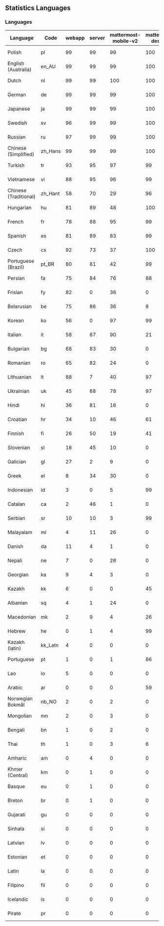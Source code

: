 ## Statistics Languages ##
###  Languages  ###
|Language|Code|webapp|server|mattermost-mobile-v2|mattermost-desktop|playbook-webapp|calls-webapp|Total|Last Modified|
|---|---|---|---|---|---|---|---|---|---|
|Polish|pl| 99| 99| 99| 100| 0| 100| 99|2024-03-04T13:11:34.075402Z|
|English (Australia)|en_AU| 99| 99| 99| 100| 0| 0| 99|2024-03-04T11:43:05.691445Z|
|Dutch|nl| 99| 99| 100| 100| 0| 100| 99|2024-03-04T18:07:38.668070Z|
|German|de| 99| 99| 99| 100| 0| 100| 99|2024-03-04T13:11:31.635385Z|
|Japanese|ja| 99| 99| 99| 100| 0| 97| 99|2024-03-04T13:11:33.186951Z|
|Swedish|sv| 96| 99| 99| 100| 0| 89| 97|2024-03-04T13:11:35.362194Z|
|Russian|ru| 97| 99| 99| 100| 0| 68| 95|2024-03-04T13:11:34.792860Z|
|Chinese (Simplified)|zh_Hans| 99| 99| 99| 100| 0| 97| 95|2024-03-04T13:11:37.411521Z|
|Turkish|tr| 93| 95| 97| 99| 0| 89| 94|2024-03-04T13:11:35.848128Z|
|Vietnamese|vi| 88| 95| 96| 99| 0| 89| 91|2024-03-04T13:11:36.918836Z|
|Chinese (Traditional)|zh_Hant| 58| 70| 29| 96| 0| 15| 87|2024-03-04T13:11:37.909727Z|
|Hungarian|hu| 81| 89| 48| 100| 0| 0| 81|2024-03-04T11:48:17.223207Z|
|French|fr| 78| 88| 95| 99| 0| 52| 80|2024-03-04T13:11:32.062561Z|
|Spanish|es| 81| 89| 83| 99| 0| 25| 78|2024-03-04T18:07:39.055867Z|
|Czech|cs| 92| 73| 37| 100| 0| 97| 77|2024-03-04T13:11:31.402411Z|
|Portuguese (Brazil)|pt_BR| 80| 81| 42| 99| 0| 89| 77|2024-03-04T13:11:34.288404Z|
|Persian|fa| 75| 84| 76| 88| 0| 0| 73|2024-03-04T11:44:37.615330Z|
|Frisian|fy| 82| 0| 36| 0| 0| 0| 72|2024-03-04T11:46:08.628990Z|
|Belarusian|be| 75| 86| 36| 8| 0| 0| 72|2024-03-04T11:39:33.469311Z|
|Korean|ko| 56| 0| 97| 99| 0| 89| 68|2024-03-04T13:11:33.400416Z|
|Italian|it| 58| 87| 90| 21| 0| 21| 67|2024-03-04T13:11:32.962454Z|
|Bulgarian|bg| 68| 83| 30| 0| 0| 0| 66|2024-03-04T11:39:59.397886Z|
|Romanian|ro| 65| 82| 24| 0| 0| 0| 63|2024-03-04T11:56:29.345864Z|
|Lithuanian|lt| 88| 7| 40| 97| 0| 80| 62|2024-03-04T13:11:33.582248Z|
|Ukrainian|uk| 45| 68| 78| 97| 0| 0| 56|2024-03-04T11:59:32.930505Z|
|Hindi|hi| 36| 81| 16| 0| 0| 0| 45|2024-03-04T11:47:32.975725Z|
|Croatian|hr| 34| 10| 46| 61| 0| 97| 36|2024-03-04T13:11:32.300621Z|
|Finnish|fi| 26| 50| 19| 41| 0| 0| 32|2024-03-04T11:45:00.290775Z|
|Slovenian|sl| 18| 45| 10| 0| 0| 0| 22|2024-03-04T11:57:30.712949Z|
|Galician|gl| 27| 2| 9| 0| 0| 0| 17|2024-03-04T11:46:30.027433Z|
|Greek|el| 8| 34| 30| 0| 0| 0| 17|2024-03-04T11:42:42.872563Z|
|Indonesian|id| 3| 0| 5| 99| 0| 0| 14|2024-03-04T11:48:38.658755Z|
|Catalan|ca| 2| 46| 1| 0| 0| 0| 13|2024-03-04T11:41:09.880299Z|
|Serbian|sr| 10| 10| 3| 99| 0| 0| 12|2024-03-04T11:58:10.834599Z|
|Malayalam|ml| 4| 11| 26| 0| 0| 0| 9|2024-03-04T11:53:26.372643Z|
|Danish|da| 11| 4| 1| 0| 0| 0| 8|2024-03-04T11:41:56.933058Z|
|Nepali|ne| 7| 0| 26| 0| 0| 0| 7|2024-03-04T11:54:26.892611Z|
|Georgian|ka| 9| 4| 3| 0| 0| 0| 7|2024-03-04T11:50:03.099652Z|
|Kazakh|kk| 6| 0| 0| 45| 0| 0| 6|2024-03-04T11:50:43.450718Z|
|Albanian|sq| 4| 1| 24| 0| 0| 0| 5|2024-03-04T11:57:50.784186Z|
|Macedonian|mk| 2| 9| 4| 26| 0| 0| 5|2024-03-04T11:53:06.853152Z|
|Hebrew|he| 0| 1| 4| 99| 0| 0| 4|2024-03-04T11:47:12.042746Z|
|Kazakh (latin)|kk_Latn| 4| 0| 0| 0| 0| 0| 4|2024-03-04T11:50:22.947144Z|
|Portuguese|pt| 1| 0| 1| 86| 0| 0| 3|2024-03-04T11:56:09.614842Z|
|Lao|lo| 5| 0| 0| 0| 0| 0| 3|2024-03-04T11:52:04.689051Z|
|Arabic|ar| 0| 0| 0| 59| 0| 0| 2|2024-03-04T11:39:07.965003Z|
|Norwegian Bokmål|nb_NO| 2| 0| 2| 0| 0| 0| 2|2024-03-04T11:54:06.849713Z|
|Mongolian|mn| 2| 0| 3| 0| 0| 0| 2|2024-03-04T11:53:46.098443Z|
|Bengali|bn| 1| 0| 2| 0| 0| 0| 1|2024-03-04T11:40:23.202092Z|
|Thai|th| 1| 0| 3| 6| 0| 0| 1|2024-03-04T11:58:49.456742Z|
|Amharic|am| 0| 4| 0| 0| 0| 0| 1|2024-03-04T11:38:42.852701Z|
|Khmer (Central)|km| 0| 1| 0| 0| 0| 0| 0|2024-03-04T11:51:04.004449Z|
|Basque|eu| 0| 1| 0| 0| 0| 0| 0|2024-03-04T11:44:13.751428Z|
|Breton|br| 0| 1| 0| 0| 0| 0| 0|2024-03-04T11:40:46.894031Z|
|Gujarati|gu| 0| 0| 0| 0| 0| 0| 0|2024-03-04T11:46:51.061082Z|
|Sinhala|si| 0| 0| 0| 0| 0| 0| 0|2024-03-04T11:57:10.743456Z|
|Latvian|lv| 0| 0| 0| 0| 0| 0| 0|2024-03-04T11:52:45.735382Z|
|Estonian|et| 0| 0| 0| 0| 0| 0| 0|2024-03-04T11:43:48.686524Z|
|Latin|la| 0| 0| 0| 0| 0| 0| 0|2024-03-04T11:51:44.853470Z|
|Filipino|fil| 0| 0| 0| 0| 0| 0| 0|2024-03-04T11:45:22.872477Z|
|Icelandic|is| 0| 0| 0| 0| 0| 0| 0|2024-03-04T11:48:59.748238Z|
|Pirate|pr| 0| 0| 0| 0| 0| 0| 0|2024-03-04T11:55:28.992956Z|
